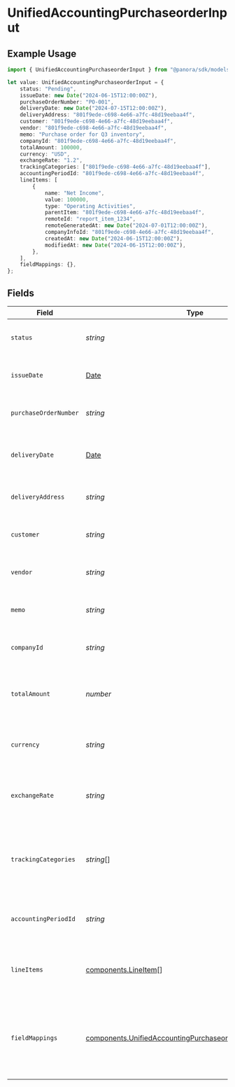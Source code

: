 # UnifiedAccountingPurchaseorderInput

## Example Usage

```typescript
import { UnifiedAccountingPurchaseorderInput } from "@panora/sdk/models/components";

let value: UnifiedAccountingPurchaseorderInput = {
    status: "Pending",
    issueDate: new Date("2024-06-15T12:00:00Z"),
    purchaseOrderNumber: "PO-001",
    deliveryDate: new Date("2024-07-15T12:00:00Z"),
    deliveryAddress: "801f9ede-c698-4e66-a7fc-48d19eebaa4f",
    customer: "801f9ede-c698-4e66-a7fc-48d19eebaa4f",
    vendor: "801f9ede-c698-4e66-a7fc-48d19eebaa4f",
    memo: "Purchase order for Q3 inventory",
    companyId: "801f9ede-c698-4e66-a7fc-48d19eebaa4f",
    totalAmount: 100000,
    currency: "USD",
    exchangeRate: "1.2",
    trackingCategories: ["801f9ede-c698-4e66-a7fc-48d19eebaa4f"],
    accountingPeriodId: "801f9ede-c698-4e66-a7fc-48d19eebaa4f",
    lineItems: [
        {
            name: "Net Income",
            value: 100000,
            type: "Operating Activities",
            parentItem: "801f9ede-c698-4e66-a7fc-48d19eebaa4f",
            remoteId: "report_item_1234",
            remoteGeneratedAt: new Date("2024-07-01T12:00:00Z"),
            companyInfoId: "801f9ede-c698-4e66-a7fc-48d19eebaa4f",
            createdAt: new Date("2024-06-15T12:00:00Z"),
            modifiedAt: new Date("2024-06-15T12:00:00Z"),
        },
    ],
    fieldMappings: {},
};
```

## Fields

| Field                                                                                                                                      | Type                                                                                                                                       | Required                                                                                                                                   | Description                                                                                                                                | Example                                                                                                                                    |
| ------------------------------------------------------------------------------------------------------------------------------------------ | ------------------------------------------------------------------------------------------------------------------------------------------ | ------------------------------------------------------------------------------------------------------------------------------------------ | ------------------------------------------------------------------------------------------------------------------------------------------ | ------------------------------------------------------------------------------------------------------------------------------------------ |
| `status`                                                                                                                                   | *string*                                                                                                                                   | :heavy_minus_sign:                                                                                                                         | The status of the purchase order                                                                                                           | Pending                                                                                                                                    |
| `issueDate`                                                                                                                                | [Date](https://developer.mozilla.org/en-US/docs/Web/JavaScript/Reference/Global_Objects/Date)                                              | :heavy_minus_sign:                                                                                                                         | The issue date of the purchase order                                                                                                       | 2024-06-15T12:00:00Z                                                                                                                       |
| `purchaseOrderNumber`                                                                                                                      | *string*                                                                                                                                   | :heavy_minus_sign:                                                                                                                         | The purchase order number                                                                                                                  | PO-001                                                                                                                                     |
| `deliveryDate`                                                                                                                             | [Date](https://developer.mozilla.org/en-US/docs/Web/JavaScript/Reference/Global_Objects/Date)                                              | :heavy_minus_sign:                                                                                                                         | The delivery date for the purchase order                                                                                                   | 2024-07-15T12:00:00Z                                                                                                                       |
| `deliveryAddress`                                                                                                                          | *string*                                                                                                                                   | :heavy_minus_sign:                                                                                                                         | The UUID of the delivery address                                                                                                           | 801f9ede-c698-4e66-a7fc-48d19eebaa4f                                                                                                       |
| `customer`                                                                                                                                 | *string*                                                                                                                                   | :heavy_minus_sign:                                                                                                                         | The UUID of the customer                                                                                                                   | 801f9ede-c698-4e66-a7fc-48d19eebaa4f                                                                                                       |
| `vendor`                                                                                                                                   | *string*                                                                                                                                   | :heavy_minus_sign:                                                                                                                         | The UUID of the vendor                                                                                                                     | 801f9ede-c698-4e66-a7fc-48d19eebaa4f                                                                                                       |
| `memo`                                                                                                                                     | *string*                                                                                                                                   | :heavy_minus_sign:                                                                                                                         | A memo or note for the purchase order                                                                                                      | Purchase order for Q3 inventory                                                                                                            |
| `companyId`                                                                                                                                | *string*                                                                                                                                   | :heavy_minus_sign:                                                                                                                         | The UUID of the company                                                                                                                    | 801f9ede-c698-4e66-a7fc-48d19eebaa4f                                                                                                       |
| `totalAmount`                                                                                                                              | *number*                                                                                                                                   | :heavy_minus_sign:                                                                                                                         | The total amount of the purchase order in cents                                                                                            | 100000                                                                                                                                     |
| `currency`                                                                                                                                 | *string*                                                                                                                                   | :heavy_minus_sign:                                                                                                                         | The currency of the purchase order                                                                                                         | USD                                                                                                                                        |
| `exchangeRate`                                                                                                                             | *string*                                                                                                                                   | :heavy_minus_sign:                                                                                                                         | The exchange rate applied to the purchase order                                                                                            | 1.2                                                                                                                                        |
| `trackingCategories`                                                                                                                       | *string*[]                                                                                                                                 | :heavy_minus_sign:                                                                                                                         | The UUIDs of the tracking categories associated with the purchase order                                                                    | [<br/>"801f9ede-c698-4e66-a7fc-48d19eebaa4f"<br/>]                                                                                         |
| `accountingPeriodId`                                                                                                                       | *string*                                                                                                                                   | :heavy_minus_sign:                                                                                                                         | The UUID of the associated accounting period                                                                                               | 801f9ede-c698-4e66-a7fc-48d19eebaa4f                                                                                                       |
| `lineItems`                                                                                                                                | [components.LineItem](../../models/components/lineitem.md)[]                                                                               | :heavy_minus_sign:                                                                                                                         | The line items associated with this purchase order                                                                                         |                                                                                                                                            |
| `fieldMappings`                                                                                                                            | [components.UnifiedAccountingPurchaseorderInputFieldMappings](../../models/components/unifiedaccountingpurchaseorderinputfieldmappings.md) | :heavy_minus_sign:                                                                                                                         | The custom field mappings of the object between the remote 3rd party & Panora                                                              | {<br/>"custom_field_1": "value1",<br/>"custom_field_2": "value2"<br/>}                                                                     |